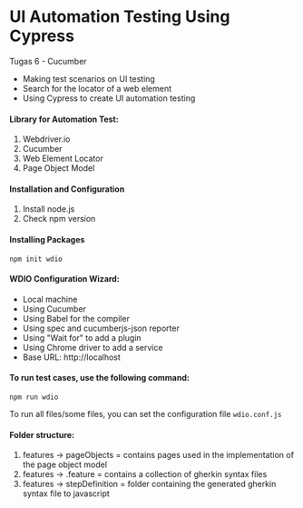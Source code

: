 # UI Automation Testing Using Cypress
Tugas 6 - Cucumber
- Making test scenarios on UI testing
- Search for the locator of a web element
- Using Cypress to create UI automation testing


#### Library for Automation Test:
1. Webdriver.io
2. Cucumber
3. Web Element Locator
4. Page Object Model

#### Installation and Configuration
1. Install node.js
2. Check npm version

#### Installing Packages
`npm init wdio`


#### WDIO Configuration Wizard:
- Local machine
- Using Cucumber
- Using Babel for the compiler
- Using spec and cucumberjs-json reporter
- Using "Wait for" to add a plugin
- Using Chrome driver to add a service
- Base URL: http://localhost

#### To run test cases, use the following command:
`npm run wdio`

To run all files/some files, you can set the configuration file `wdio.conf.js`

#### Folder structure:
1. features -> pageObjects = contains pages used in the implementation of the page object model
2. features -> .feature = contains a collection of gherkin syntax files
3. features -> stepDefinition = folder containing the generated gherkin syntax file to javascript
